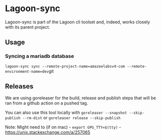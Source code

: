 # Lagoon-sync

Lagoon-sync is part of the Lagoon cli toolset and, indeed, works closely with its parent project.

## Usage

### Syncing a mariadb database

`lagoon-sync sync --remote-project-name=amazeelabsv4-com --remote-environment-name=dev`git


## Releases

We are using goreleaser for the build, release and publish steps that will be ran from a github action on a pushed tag.

You can also use this tool locally with `goreleaser --snapshot --skip-publish --rm-dist` or `goreleaser release --skip-publish`

Note: Might need to (if on mac) - `export GPG_TTY=$(tty)` - https://unix.stackexchange.com/a/257065
